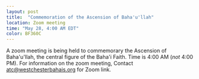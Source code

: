 ```yaml
---
layout: post
title:  "Commemoration of the Ascension of Baha'u'llah" 
location: Zoom meeting
time: "May 28, 4:00 AM EDT"
color: BF360C
---
```

A zoom meeting is being held to commemorary the Ascension of
Baha'u'llah, the central figure of the Baha'i Faith.
Time is 4:00 AM (_not_ 4:00 PM). For information on the zoom meeting,
Contact <atc@westchesterbahais.org> for Zoom link.

